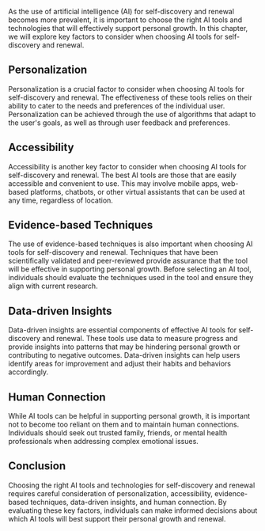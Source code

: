 
As the use of artificial intelligence (AI) for self-discovery and renewal becomes more prevalent, it is important to choose the right AI tools and technologies that will effectively support personal growth. In this chapter, we will explore key factors to consider when choosing AI tools for self-discovery and renewal.

Personalization
---------------

Personalization is a crucial factor to consider when choosing AI tools for self-discovery and renewal. The effectiveness of these tools relies on their ability to cater to the needs and preferences of the individual user. Personalization can be achieved through the use of algorithms that adapt to the user's goals, as well as through user feedback and preferences.

Accessibility
-------------

Accessibility is another key factor to consider when choosing AI tools for self-discovery and renewal. The best AI tools are those that are easily accessible and convenient to use. This may involve mobile apps, web-based platforms, chatbots, or other virtual assistants that can be used at any time, regardless of location.

Evidence-based Techniques
-------------------------

The use of evidence-based techniques is also important when choosing AI tools for self-discovery and renewal. Techniques that have been scientifically validated and peer-reviewed provide assurance that the tool will be effective in supporting personal growth. Before selecting an AI tool, individuals should evaluate the techniques used in the tool and ensure they align with current research.

Data-driven Insights
--------------------

Data-driven insights are essential components of effective AI tools for self-discovery and renewal. These tools use data to measure progress and provide insights into patterns that may be hindering personal growth or contributing to negative outcomes. Data-driven insights can help users identify areas for improvement and adjust their habits and behaviors accordingly.

Human Connection
----------------

While AI tools can be helpful in supporting personal growth, it is important not to become too reliant on them and to maintain human connections. Individuals should seek out trusted family, friends, or mental health professionals when addressing complex emotional issues.

Conclusion
----------

Choosing the right AI tools and technologies for self-discovery and renewal requires careful consideration of personalization, accessibility, evidence-based techniques, data-driven insights, and human connection. By evaluating these key factors, individuals can make informed decisions about which AI tools will best support their personal growth and renewal.
